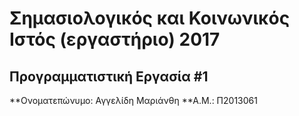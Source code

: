 # Σημασιολογικός και Κοινωνικός Ιστός (εργαστήριο) 2017
## Προγραμματιστική Εργασία #1

**Ονοματεπώνυμο: Αγγελίδη Μαριάνθη
**Α.Μ.: Π2013061


